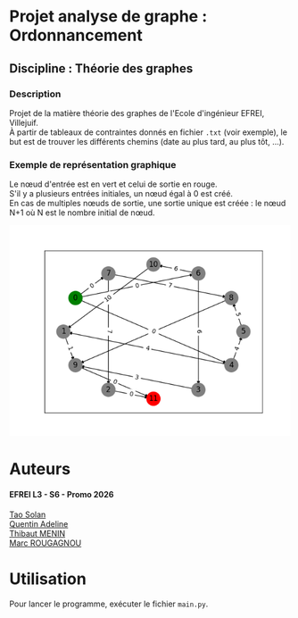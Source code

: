 # Projet analyse de graphe : Ordonnancement
## Discipline : Théorie des graphes
### Description

Projet de la matière théorie des graphes de l'Ecole d'ingénieur EFREI, Villejuif.\
À partir de tableaux de contraintes donnés en fichier `.txt` (voir exemple), le but est de trouver les différents chemins (date au plus tard, au plus tôt, ...).

### Exemple de représentation graphique
Le nœud d'entrée est en vert et celui de sortie en rouge.\
S'il y a plusieurs entrées initiales, un nœud égal à 0 est créé.\
En cas de multiples nœuds de sortie, une sortie unique est créée : le nœud N+1 où N est le nombre initial de nœud.

![Représentation_graphe](image/Graphe_exemple_7.png)

# Auteurs

#### EFREI L3 - S6 - Promo 2026

[Tao Solan](https://github.com/THETASOLA)\
[Quentin Adeline](https://github.com/Quentinadl)\
[Thibaut MENIN](https://github.com/Pulsar94)\
[Marc ROUGAGNOU](https://github.com/MarcEfrei)

# Utilisation

Pour lancer le programme, exécuter le fichier `main.py`.
